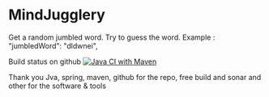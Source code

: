 # MindJugglery
Get a random jumbled word. Try to guess the word. Example : "jumbledWord": "dldwnei",

Build status on github [![Java CI with Maven](https://github.com/tgkprog/MindJugglery/actions/workflows/maven.yml/badge.svg)](https://github.com/tgkprog/MindJugglery/actions/workflows/maven.yml)

Thank you Jva, spring, maven, github for the repo, free build and sonar and other for the software & tools

